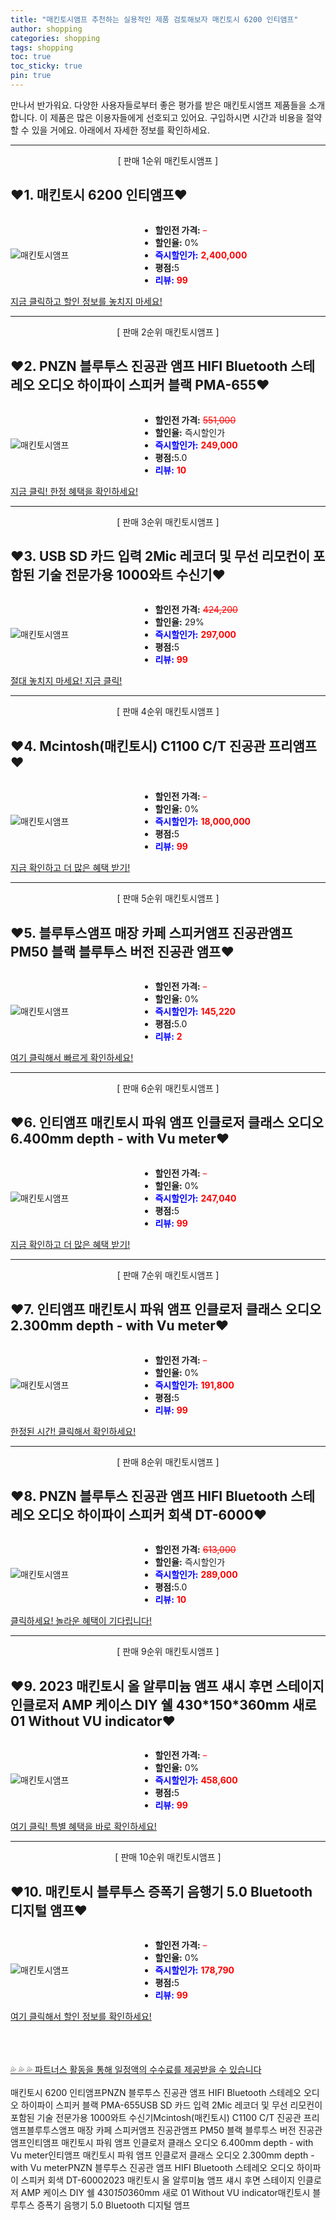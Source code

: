 ```yaml
---
title: "매킨토시앰프 추천하는 실용적인 제품 검토해보자 매킨토시 6200 인티앰프"
author: shopping
categories: shopping
tags: shopping
toc: true
toc_sticky: true
pin: true
---
```

만나서 반가워요. 다양한 사용자들로부터 좋은 평가를 받은 매킨토시앰프 제품들을 소개합니다. 이 제품은 많은 이용자들에게 선호되고 있어요. 구입하시면 시간과 비용을 절약할 수 있을 거에요. 아래에서 자세한 정보를 확인하세요.

---
<p class="toplist" style="margin: 0 auto; display: block; width: fit-content;">[ 판매 1순위 매킨토시앰프 ]</p>

<h2><strong>❤️1. 매킨토시 6200 인티앰프❤️</strong></h2>

<div style="display: flex; align-items: center;">
    <div style="flex: 0.4;">
        <img src="https://thumbnail9.coupangcdn.com/thumbnails/remote/230x230ex/image/vendor_inventory/f2a9/57f43201297f2d1f17c82d5c51abd414956cc70ff25c4aebcf51cef590ff.jpg" alt="매킨토시앰프" style="max-width: 100%;">
    </div>
    <div style="flex: 0.6; margin-left: 10px;">
        <ul>
            <li><strong>할인전 가격:</strong> <del style="color: red;">-</del></li>
            <li><strong>할인율:</strong> 0%</li>
            <li><span style='color:blue'><strong>즉시할인가:</strong></span> <span style='color:red'><strong>2,400,000</strong></span></li>
            <li><strong>평점:</strong>5</li>
            <li><span style='color:blue'><strong>리뷰:</strong></span> <span style='color:red'><strong>99</strong></span></li>
        </ul>
    </div>
</div>
<div class="center">
    <a href="https://William4Davisa.github.io?lptag=AF9450613&subid=githubio&pageKey=8210315253&traceid=V0-153&itemId=23562610236&vendorItemId=90588580918" class="myButton">
        지금 클릭하고 할인 정보를 놓치지 마세요!
    </a>
</div>


---
<p class="toplist" style="margin: 0 auto; display: block; width: fit-content;">[ 판매 2순위 매킨토시앰프 ]</p>

<h2><strong>❤️2. PNZN 블루투스 진공관 앰프 HIFI Bluetooth 스테레오 오디오 하이파이 스피커 블랙 PMA-655❤️</strong></h2>

<div style="display: flex; align-items: center;">
    <div style="flex: 0.4;">
        <img src="https://thumbnail7.coupangcdn.com/thumbnails/remote/230x230ex/image/vendor_inventory/fd56/06d5bce239be2113ca019aae7a553e443fb6bb0bccf22632d241ce46e2ae.png" alt="매킨토시앰프" style="max-width: 100%;">
    </div>
    <div style="flex: 0.6; margin-left: 10px;">
        <ul>
            <li><strong>할인전 가격:</strong> <del style="color: red;">551,000</del></li>
            <li><strong>할인율:</strong> 즉시할인가</li>
            <li><span style='color:blue'><strong>즉시할인가:</strong></span> <span style='color:red'><strong>249,000</strong></span></li>
            <li><strong>평점:</strong>5.0</li>
            <li><span style='color:blue'><strong>리뷰:</strong></span> <span style='color:red'><strong>10</strong></span></li>
        </ul>
    </div>
</div>
<div class="center">
    <a href="https://William4Davisa.github.io?lptag=AF9450613&subid=githubio&pageKey=7861180502&traceid=V0-153&itemId=21451965769&vendorItemId=88518640927" class="myButton">
        지금 클릭! 한정 혜택을 확인하세요!
    </a>
</div>


---
<p class="toplist" style="margin: 0 auto; display: block; width: fit-content;">[ 판매 3순위 매킨토시앰프 ]</p>

<h2><strong>❤️3. USB SD 카드 입력 2Mic 레코더 및 무선 리모컨이 포함된 기술 전문가용 1000와트 수신기❤️</strong></h2>

<div style="display: flex; align-items: center;">
    <div style="flex: 0.4;">
        <img src="https://thumbnail6.coupangcdn.com/thumbnails/remote/230x230ex/image/vendor_inventory/a5e0/3d06c4647a2aa617fc6ab9ca53711b806c7b8d9c46d5d71aa270c3829668.jpg" alt="매킨토시앰프" style="max-width: 100%;">
    </div>
    <div style="flex: 0.6; margin-left: 10px;">
        <ul>
            <li><strong>할인전 가격:</strong> <del style="color: red;">424,200</del></li>
            <li><strong>할인율:</strong> 29%</li>
            <li><span style='color:blue'><strong>즉시할인가:</strong></span> <span style='color:red'><strong>297,000</strong></span></li>
            <li><strong>평점:</strong>5</li>
            <li><span style='color:blue'><strong>리뷰:</strong></span> <span style='color:red'><strong>99</strong></span></li>
        </ul>
    </div>
</div>
<div class="center">
    <a href="https://William4Davisa.github.io?lptag=AF9450613&subid=githubio&pageKey=7923597350&traceid=V0-153&itemId=21776169686&vendorItemId=89266155195" class="myButton">
        절대 놓치지 마세요! 지금 클릭!
    </a>
</div>


---
<p class="toplist" style="margin: 0 auto; display: block; width: fit-content;">[ 판매 4순위 매킨토시앰프 ]</p>

<h2><strong>❤️4. Mcintosh(매킨토시) C1100 C/T 진공관 프리앰프❤️</strong></h2>

<div style="display: flex; align-items: center;">
    <div style="flex: 0.4;">
        <img src="https://thumbnail8.coupangcdn.com/thumbnails/remote/230x230ex/image/vendor_inventory/f1db/c7ef1f42ff3b3eb1de2f824ba662f71d53da8db8ba574b4e9a06abe1e1fe.jpg" alt="매킨토시앰프" style="max-width: 100%;">
    </div>
    <div style="flex: 0.6; margin-left: 10px;">
        <ul>
            <li><strong>할인전 가격:</strong> <del style="color: red;">-</del></li>
            <li><strong>할인율:</strong> 0%</li>
            <li><span style='color:blue'><strong>즉시할인가:</strong></span> <span style='color:red'><strong>18,000,000</strong></span></li>
            <li><strong>평점:</strong>5</li>
            <li><span style='color:blue'><strong>리뷰:</strong></span> <span style='color:red'><strong>99</strong></span></li>
        </ul>
    </div>
</div>
<div class="center">
    <a href="https://William4Davisa.github.io?lptag=AF9450613&subid=githubio&pageKey=6727235498&traceid=V0-153&itemId=15662939537&vendorItemId=82878680049" class="myButton">
        지금 확인하고 더 많은 혜택 받기!
    </a>
</div>


---
<p class="toplist" style="margin: 0 auto; display: block; width: fit-content;">[ 판매 5순위 매킨토시앰프 ]</p>

<h2><strong>❤️5. 블루투스앰프 매장 카페 스피커앰프 진공관앰프 PM50 블랙 블루투스 버전 진공관 앰프❤️</strong></h2>

<div style="display: flex; align-items: center;">
    <div style="flex: 0.4;">
        <img src="https://thumbnail9.coupangcdn.com/thumbnails/remote/230x230ex/image/vendor_inventory/2e3e/b5fbf197d98b5ee6671883911fa52bb7e6842f216362d720525e55fdef58.jpg" alt="매킨토시앰프" style="max-width: 100%;">
    </div>
    <div style="flex: 0.6; margin-left: 10px;">
        <ul>
            <li><strong>할인전 가격:</strong> <del style="color: red;">-</del></li>
            <li><strong>할인율:</strong> 0%</li>
            <li><span style='color:blue'><strong>즉시할인가:</strong></span> <span style='color:red'><strong>145,220</strong></span></li>
            <li><strong>평점:</strong>5.0</li>
            <li><span style='color:blue'><strong>리뷰:</strong></span> <span style='color:red'><strong>2</strong></span></li>
        </ul>
    </div>
</div>
<div class="center">
    <a href="https://William4Davisa.github.io?lptag=AF9450613&subid=githubio&pageKey=7350607901&traceid=V0-153&itemId=18914338508&vendorItemId=90479695747" class="myButton">
        여기 클릭해서 빠르게 확인하세요!
    </a>
</div>


---
<p class="toplist" style="margin: 0 auto; display: block; width: fit-content;">[ 판매 6순위 매킨토시앰프 ]</p>

<h2><strong>❤️6. 인티앰프 매킨토시 파워 앰프 인클로저 클래스 오디오 6.400mm depth - with Vu meter❤️</strong></h2>

<div style="display: flex; align-items: center;">
    <div style="flex: 0.4;">
        <img src="https://thumbnail7.coupangcdn.com/thumbnails/remote/230x230ex/image/vendor_inventory/aafe/e9599a405a5411d03e365dbabb67879dd4d0538128648fabdc05d4414833.jpg" alt="매킨토시앰프" style="max-width: 100%;">
    </div>
    <div style="flex: 0.6; margin-left: 10px;">
        <ul>
            <li><strong>할인전 가격:</strong> <del style="color: red;">-</del></li>
            <li><strong>할인율:</strong> 0%</li>
            <li><span style='color:blue'><strong>즉시할인가:</strong></span> <span style='color:red'><strong>247,040</strong></span></li>
            <li><strong>평점:</strong>5</li>
            <li><span style='color:blue'><strong>리뷰:</strong></span> <span style='color:red'><strong>99</strong></span></li>
        </ul>
    </div>
</div>
<div class="center">
    <a href="https://William4Davisa.github.io?lptag=AF9450613&subid=githubio&pageKey=7439672427&traceid=V0-153&itemId=19342980647&vendorItemId=90734634047" class="myButton">
        지금 확인하고 더 많은 혜택 받기!
    </a>
</div>


---
<p class="toplist" style="margin: 0 auto; display: block; width: fit-content;">[ 판매 7순위 매킨토시앰프 ]</p>

<h2><strong>❤️7. 인티앰프 매킨토시 파워 앰프 인클로저 클래스 오디오 2.300mm depth - with Vu meter❤️</strong></h2>

<div style="display: flex; align-items: center;">
    <div style="flex: 0.4;">
        <img src="https://thumbnail7.coupangcdn.com/thumbnails/remote/230x230ex/image/vendor_inventory/aafe/e9599a405a5411d03e365dbabb67879dd4d0538128648fabdc05d4414833.jpg" alt="매킨토시앰프" style="max-width: 100%;">
    </div>
    <div style="flex: 0.6; margin-left: 10px;">
        <ul>
            <li><strong>할인전 가격:</strong> <del style="color: red;">-</del></li>
            <li><strong>할인율:</strong> 0%</li>
            <li><span style='color:blue'><strong>즉시할인가:</strong></span> <span style='color:red'><strong>191,800</strong></span></li>
            <li><strong>평점:</strong>5</li>
            <li><span style='color:blue'><strong>리뷰:</strong></span> <span style='color:red'><strong>99</strong></span></li>
        </ul>
    </div>
</div>
<div class="center">
    <a href="https://William4Davisa.github.io?lptag=AF9450613&subid=githubio&pageKey=7439672427&traceid=V0-153&itemId=19342980641&vendorItemId=90734634045" class="myButton">
        한정된 시간! 클릭해서 확인하세요!
    </a>
</div>


---
<p class="toplist" style="margin: 0 auto; display: block; width: fit-content;">[ 판매 8순위 매킨토시앰프 ]</p>

<h2><strong>❤️8. PNZN 블루투스 진공관 앰프 HIFI Bluetooth 스테레오 오디오 하이파이 스피커 회색 DT-6000❤️</strong></h2>

<div style="display: flex; align-items: center;">
    <div style="flex: 0.4;">
        <img src="https://thumbnail7.coupangcdn.com/thumbnails/remote/230x230ex/image/vendor_inventory/fd56/06d5bce239be2113ca019aae7a553e443fb6bb0bccf22632d241ce46e2ae.png" alt="매킨토시앰프" style="max-width: 100%;">
    </div>
    <div style="flex: 0.6; margin-left: 10px;">
        <ul>
            <li><strong>할인전 가격:</strong> <del style="color: red;">613,000</del></li>
            <li><strong>할인율:</strong> 즉시할인가</li>
            <li><span style='color:blue'><strong>즉시할인가:</strong></span> <span style='color:red'><strong>289,000</strong></span></li>
            <li><strong>평점:</strong>5.0</li>
            <li><span style='color:blue'><strong>리뷰:</strong></span> <span style='color:red'><strong>10</strong></span></li>
        </ul>
    </div>
</div>
<div class="center">
    <a href="https://William4Davisa.github.io?lptag=AF9450613&subid=githubio&pageKey=7861180502&traceid=V0-153&itemId=21451965767&vendorItemId=88518640918" class="myButton">
        클릭하세요! 놀라운 혜택이 기다립니다!
    </a>
</div>


---
<p class="toplist" style="margin: 0 auto; display: block; width: fit-content;">[ 판매 9순위 매킨토시앰프 ]</p>

<h2><strong>❤️9. 2023 매킨토시 올 알루미늄 앰프 섀시 후면 스테이지 인클로저 AMP 케이스 DIY 쉘 430*150*360mm 새로 01 Without VU indicator❤️</strong></h2>

<div style="display: flex; align-items: center;">
    <div style="flex: 0.4;">
        <img src="https://thumbnail6.coupangcdn.com/thumbnails/remote/230x230ex/image/vendor_inventory/3d4b/455616e3ac3682110bfd40da964433396c0cbaff1f7cb8b993f871f04439.jpg" alt="매킨토시앰프" style="max-width: 100%;">
    </div>
    <div style="flex: 0.6; margin-left: 10px;">
        <ul>
            <li><strong>할인전 가격:</strong> <del style="color: red;">-</del></li>
            <li><strong>할인율:</strong> 0%</li>
            <li><span style='color:blue'><strong>즉시할인가:</strong></span> <span style='color:red'><strong>458,600</strong></span></li>
            <li><strong>평점:</strong>5</li>
            <li><span style='color:blue'><strong>리뷰:</strong></span> <span style='color:red'><strong>99</strong></span></li>
        </ul>
    </div>
</div>
<div class="center">
    <a href="https://William4Davisa.github.io?lptag=AF9450613&subid=githubio&pageKey=7480926815&traceid=V0-153&itemId=19540732281&vendorItemId=86649019676" class="myButton">
        여기 클릭! 특별 혜택을 바로 확인하세요!
    </a>
</div>


---
<p class="toplist" style="margin: 0 auto; display: block; width: fit-content;">[ 판매 10순위 매킨토시앰프 ]</p>

<h2><strong>❤️10. 매킨토시 블루투스 증폭기 음행기 5.0 Bluetooth 디지털 앰프❤️</strong></h2>

<div style="display: flex; align-items: center;">
    <div style="flex: 0.4;">
        <img src="https://thumbnail9.coupangcdn.com/thumbnails/remote/230x230ex/image/vendor_inventory/1662/f08d9f3b61271670429afbf9a4cae8ad9d928a7cb8ccf58c6e78f61b9b41.jpg" alt="매킨토시앰프" style="max-width: 100%;">
    </div>
    <div style="flex: 0.6; margin-left: 10px;">
        <ul>
            <li><strong>할인전 가격:</strong> <del style="color: red;">-</del></li>
            <li><strong>할인율:</strong> 0%</li>
            <li><span style='color:blue'><strong>즉시할인가:</strong></span> <span style='color:red'><strong>178,790</strong></span></li>
            <li><strong>평점:</strong>5</li>
            <li><span style='color:blue'><strong>리뷰:</strong></span> <span style='color:red'><strong>99</strong></span></li>
        </ul>
    </div>
</div>
<div class="center">
    <a href="https://William4Davisa.github.io?lptag=AF9450613&subid=githubio&pageKey=7357656352&traceid=V0-153&itemId=18948858848&vendorItemId=86075168237" class="myButton">
        여기 클릭해서 할인 정보를 확인하세요!
    </a>
</div>

<br><br><br>[💦 💦 💦 파트너스 활동을 통해 일정액의 수수료를 제공받을 수 있습니다](https://link.coupang.com/a/bcpT2c)<br><br>매킨토시 6200 인티앰프PNZN 블루투스 진공관 앰프 HIFI Bluetooth 스테레오 오디오 하이파이 스피커 블랙 PMA-655USB SD 카드 입력 2Mic 레코더 및 무선 리모컨이 포함된 기술 전문가용 1000와트 수신기Mcintosh(매킨토시) C1100 C/T 진공관 프리앰프블루투스앰프 매장 카페 스피커앰프 진공관앰프 PM50 블랙 블루투스 버전 진공관 앰프인티앰프 매킨토시 파워 앰프 인클로저 클래스 오디오 6.400mm depth - with Vu meter인티앰프 매킨토시 파워 앰프 인클로저 클래스 오디오 2.300mm depth - with Vu meterPNZN 블루투스 진공관 앰프 HIFI Bluetooth 스테레오 오디오 하이파이 스피커 회색 DT-60002023 매킨토시 올 알루미늄 앰프 섀시 후면 스테이지 인클로저 AMP 케이스 DIY 쉘 430*150*360mm 새로 01 Without VU indicator매킨토시 블루투스 증폭기 음행기 5.0 Bluetooth 디지털 앰프